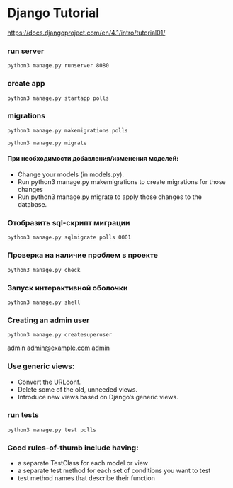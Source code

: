 # Django Tutorial
https://docs.djangoproject.com/en/4.1/intro/tutorial01/


### run server
```python3 manage.py runserver 8080```

### create app
```python3 manage.py startapp polls```

### migrations
```python3 manage.py makemigrations polls```

```python3 manage.py migrate```

#### При необходимости добавления/изменения моделей:
- Change your models (in models.py).
- Run python3 manage.py makemigrations to create migrations for those changes
- Run python3 manage.py migrate to apply those changes to the database.

### Отобразить sql-скрипт миграции
```python3 manage.py sqlmigrate polls 0001```

### Проверка на наличие проблем в проекте
```python3 manage.py check```

### Запуск интерактивной оболочки
```python3 manage.py shell```

### Creating an admin user
```python3 manage.py createsuperuser```

admin admin@example.com admin

### Use generic views:
- Convert the URLconf.
- Delete some of the old, unneeded views.
- Introduce new views based on Django’s generic views.

### run tests
```python3 manage.py test polls```

### Good rules-of-thumb include having:
- a separate TestClass for each model or view
- a separate test method for each set of conditions you want to test
- test method names that describe their function